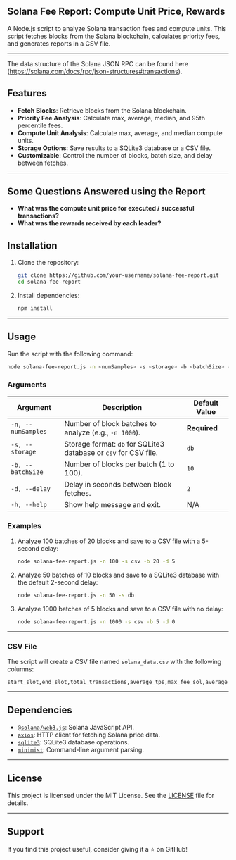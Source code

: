 
## Solana Fee Report: Compute Unit Price, Rewards

A Node.js script to analyze Solana transaction fees and compute units. This script fetches blocks from the Solana blockchain, calculates priority fees, and generates reports in a CSV file.

---
The data structure of the Solana JSON RPC can be found here (https://solana.com/docs/rpc/json-structures#transactions). 

## Features

- **Fetch Blocks**: Retrieve blocks from the Solana blockchain.
- **Priority Fee Analysis**: Calculate max, average, median, and 95th percentile fees.
- **Compute Unit Analysis**: Calculate max, average, and median compute units.
- **Storage Options**: Save results to a SQLite3 database or a CSV file.
- **Customizable**: Control the number of blocks, batch size, and delay between fetches.

---

## Some Questions Answered using the Report
- **What was the compute unit price for executed / successful transactions?**
- **What was the rewards received by each leader?**

## Installation

1. Clone the repository:
   ```bash
   git clone https://github.com/your-username/solana-fee-report.git
   cd solana-fee-report
   ```

2. Install dependencies:
   ```bash
   npm install
   ```

---

## Usage

Run the script with the following command:

```bash
node solana-fee-report.js -n <numSamples> -s <storage> -b <batchSize> -d <delay>
```

### Arguments

| Argument       | Description                                                                 | Default Value |
|----------------|-----------------------------------------------------------------------------|---------------|
| `-n, --numSamples` | Number of block batches to analyze (e.g., `-n 1000`).                       | **Required**  |
| `-s, --storage`    | Storage format: `db` for SQLite3 database or `csv` for CSV file.            | `db`          |
| `-b, --batchSize`  | Number of blocks per batch (1 to 100).                                      | `10`          |
| `-d, --delay`      | Delay in seconds between block fetches.                                     | `2`           |
| `-h, --help`       | Show help message and exit.                                                 | N/A           |

### Examples

1. Analyze 100 batches of 20 blocks and save to a CSV file with a 5-second delay:
   ```bash
   node solana-fee-report.js -n 100 -s csv -b 20 -d 5
   ```

2. Analyze 50 batches of 10 blocks and save to a SQLite3 database with the default 2-second delay:
   ```bash
   node solana-fee-report.js -n 50 -s db
   ```

3. Analyze 1000 batches of 5 blocks and save to a CSV file with no delay:
   ```bash
   node solana-fee-report.js -n 1000 -s csv -b 5 -d 0
   ```

---


### CSV File
The script will create a CSV file named `solana_data.csv` with the following columns:

```
start_slot,end_slot,total_transactions,average_tps,max_fee_sol,average_fee_sol,median_fee_sol,percentile95_fee_sol,max_cu,average_cu,median_cu,sol_price_usd
```

---

## Dependencies

- [`@solana/web3.js`](https://www.npmjs.com/package/@solana/web3.js): Solana JavaScript API.
- [`axios`](https://www.npmjs.com/package/axios): HTTP client for fetching Solana price data.
- [`sqlite3`](https://www.npmjs.com/package/sqlite3): SQLite3 database operations.
- [`minimist`](https://www.npmjs.com/package/minimist): Command-line argument parsing.

---

## License

This project is licensed under the MIT License. See the [LICENSE](LICENSE) file for details.

---

## Support

If you find this project useful, consider giving it a ⭐️ on GitHub!



